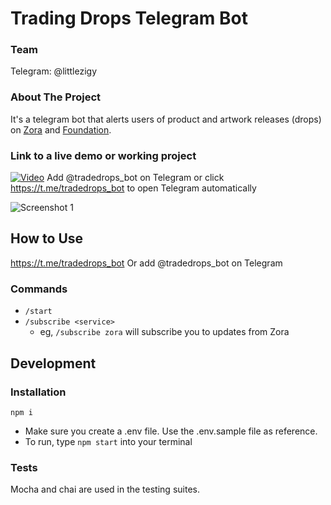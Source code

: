 # Trading Drops Telegram Bot
### Team
Telegram: @littlezigy

### About The Project
It's a telegram bot that alerts users of product and artwork releases (drops) on [Zora](https://ourzora.com/) and [Foundation](https://foundation.app/).

### Link to a live demo or working project

[![Video](https://i9.ytimg.com/vi/-4K-OTvkvtc/mq2.jpg?sqp=COi09vwF&rs=AOn4CLBXFNrRfaVapC36zdmg6ZTYaE4PMA)](https://www.youtube.com/watch?v=-4K-OTvkvtc)
Add @tradedrops_bot on Telegram or click https://t.me/tradedrops_bot to open Telegram automatically

![Screenshot 1](https://raw.githubusercontent.com/littlezigy/traddropbot/main/docResources/images/Screenshot_2020-10-30-20-30-23-696_org.telegram.messenger.jpg)

## How to Use
https://t.me/tradedrops_bot
Or add @tradedrops_bot on Telegram

### Commands
- `/start`
- `/subscribe <service>`
    - eg, `/subscribe zora` will subscribe you to updates from Zora


## Development
### Installation
```
npm i
```

- Make sure you create a .env file. Use the .env.sample file as reference.
- To run, type `npm start` into your terminal

### Tests
Mocha and chai are used in the testing suites.
